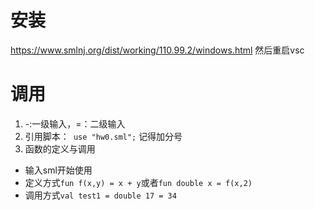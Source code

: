 # 安装
https://www.smlnj.org/dist/working/110.99.2/windows.html
然后重启vsc

# 调用
1. -:一级输入，=：二级输入
2. 引用脚本：` use "hw0.sml";` 记得加分号
3. 函数的定义与调用
* 输入sml开始使用
* 定义方式`fun f(x,y) = x + y`或者`fun double x = f(x,2)`
* 调用方式`val test1 = double 17 = 34`